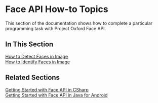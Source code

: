 
# Face API How-to Topics

This section of the documentation shows how to complete a particular programming task with Project Oxford Face API.

## In This Section
[How to Detect Faces in Image](HowtoDetectFacesinImage.md)  
[How to Identify Faces in Image](HowtoIdentifyFacesinImage.md)

## Related Sections
[Getting Started with Face API in CSharp](../Get-Started-with-Face-API/GettingStartedwithFaceAPIinCSharp.md)  
[Getting Started with Face API in Java for Android](../Get-Started-with-Face-API/GettingStartedwithFaceAPIinJavaforAndroid.md)
